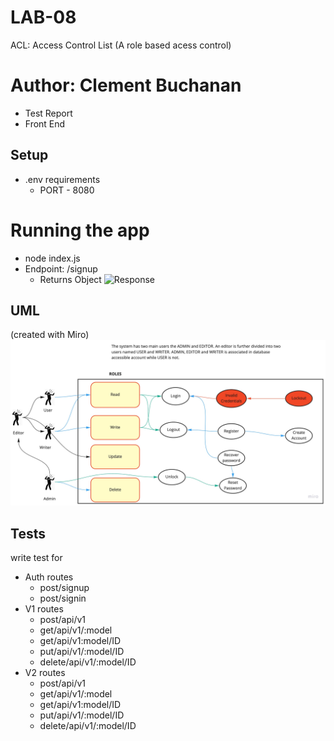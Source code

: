 # LAB-08 
ACL: Access Control List (A role based acess control)

# Author: Clement Buchanan

- Test Report
- Front End

## Setup

- .env requirements
  - PORT - 8080

# Running the app

- node index.js
- Endpoint: /signup
  - Returns Object
    ![Response](assets/response.jpg)


## UML

(created with Miro)
![Authentication UML](assets/auth-uml.jpg)

## Tests
write test for

- Auth routes
  - post/signup
  - post/signin
- V1 routes
  - post/api/v1
  - get/api/v1/:model
  - get/api/v1:model/ID
  - put/api/v1/:model/ID
  - delete/api/v1/:model/ID
- V2 routes
  - post/api/v1
  - get/api/v1/:model
  - get/api/v1:model/ID
  - put/api/v1/:model/ID
  - delete/api/v1/:model/ID
